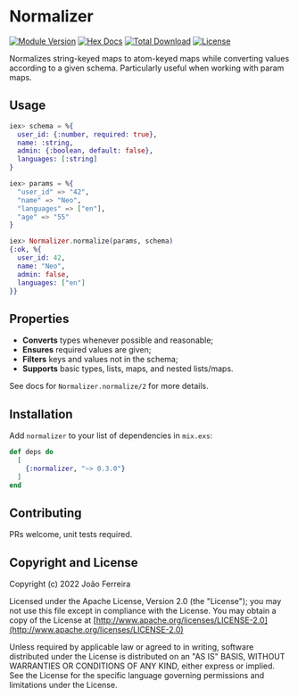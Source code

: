 # Normalizer

[![Module Version](https://img.shields.io/hexpm/v/normalizer.svg)](https://hex.pm/packages/normalizer)
[![Hex Docs](https://img.shields.io/badge/hex-docs-lightgreen.svg)](https://hexdocs.pm/normalizer/)
[![Total Download](https://img.shields.io/hexpm/dt/normalizer.svg)](https://hex.pm/packages/normalizer)
[![License](https://img.shields.io/hexpm/l/normalizer.svg)](https://github.com/myskoach/normalizer/blob/master/LICENSE)

Normalizes string-keyed maps to atom-keyed maps while converting values
according to a given schema. Particularly useful when working with param maps.

## Usage

```elixir
iex> schema = %{
  user_id: {:number, required: true},
  name: :string,
  admin: {:boolean, default: false},
  languages: [:string]
}

iex> params = %{
  "user_id" => "42",
  "name" => "Neo",
  "languages" => ["en"],
  "age" => "55"
}

iex> Normalizer.normalize(params, schema)
{:ok, %{
  user_id: 42,
  name: "Neo",
  admin: false,
  languages: ["en"]
}}
```

## Properties

* **Converts** types whenever possible and reasonable;
* **Ensures** required values are given;
* **Filters** keys and values not in the schema;
* **Supports** basic types, lists, maps, and nested lists/maps.

See docs for `Normalizer.normalize/2` for more details.

## Installation

Add `normalizer` to your list of dependencies in `mix.exs`:

```elixir
def deps do
  [
    {:normalizer, "~> 0.3.0"}
  ]
end
```

## Contributing

PRs welcome, unit tests required.

## Copyright and License

Copyright (c) 2022 João Ferreira

Licensed under the Apache License, Version 2.0 (the "License");
you may not use this file except in compliance with the License.
You may obtain a copy of the License at [http://www.apache.org/licenses/LICENSE-2.0](http://www.apache.org/licenses/LICENSE-2.0)

Unless required by applicable law or agreed to in writing, software
distributed under the License is distributed on an "AS IS" BASIS,
WITHOUT WARRANTIES OR CONDITIONS OF ANY KIND, either express or implied.
See the License for the specific language governing permissions and
limitations under the License.

